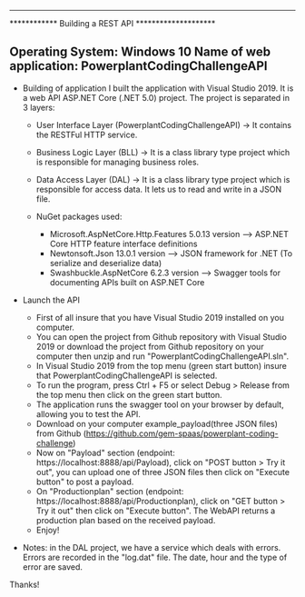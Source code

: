-----------------------------------------------------
************ Building a REST API ********************

Operating System: Windows 10
Name of web application: PowerplantCodingChallengeAPI
-----------------------------------------------------

- Building of application
I built the application with Visual Studio 2019. It is a web API ASP.NET Core (.NET 5.0) project.
The project is separated in 3 layers:
	- User Interface Layer (PowerplantCodingChallengeAPI) -> It contains the RESTFul HTTP  service.
	- Business Logic Layer (BLL) -> It is a class library type project which is responsible for managing business roles.
	- Data Access Layer (DAL) -> It is a class library type project which is responsible for access data. It lets us to read and write in a JSON file.

	- NuGet packages used:
		- Microsoft.AspNetCore.Http.Features 5.0.13 version --> ASP.NET Core HTTP feature interface definitions
		- Newtonsoft.Json 13.0.1 version --> JSON framework for .NET (To serialize and deserialize data)
		-  Swashbuckle.AspNetCore 6.2.3 version --> Swagger tools for documenting APIs built on ASP.NET Core 

- Launch the API
	- First of all insure that you have Visual Studio 2019 installed on you computer.
	- You can open the project from Github repository with Visual Studio 2019 or download the project from Github repository on your computer then
	  unzip and run "PowerplantCodingChallengeAPI.sln".
	- In Visual Studio 2019 from the top menu (green start button) insure that PowerplantCodingChallengeAPI is selected.
	- To run the program, press Ctrl + F5 or select Debug > Release from the top menu then click on the green start button.
	- The application runs the swagger tool on your browser by default, allowing you to test the API.
	- Download on your computer example_payload(three JSON files) from Github (https://github.com/gem-spaas/powerplant-coding-challenge)
	- Now on "Payload" section (endpoint: https://localhost:8888/api/Payload), click on "POST button > Try it out", you can upload one of three JSON files then click on "Execute button" to post a payload.
	- On "Productionplan" section (endpoint: https://localhost:8888/api/Productionplan), click on "GET button > Try it out" then click on "Execute button". The WebAPI returns a production plan based on the received payload.
	- Enjoy!

- Notes: in the DAL project, we have a service which deals with errors. Errors are recorded in the "log.dat" file. The date, hour and the type of error are saved.

Thanks!
